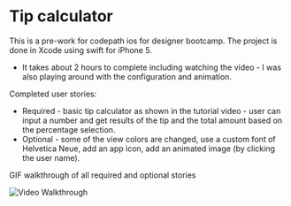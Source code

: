 # Tip calculator

This is a pre-work for codepath ios for designer bootcamp. The project is done in Xcode using swift for iPhone 5.

 * It takes about 2 hours to complete including watching the video - I was also playing around with the configuration and animation.

Completed user stories:

 * Required - basic tip calculator as shown in the tutorial video - user can input a number and get results of the tip and the total amount based on the percentage selection.
 * Optional - some of the view colors are changed, use a custom font of Helvetica Neue, add an app icon, add an animated image (by clicking the user name).

GIF walkthrough of all required and optional stories

  ![Video Walkthrough](http://vivz.me/images/codepath/walkthrough.gif)
